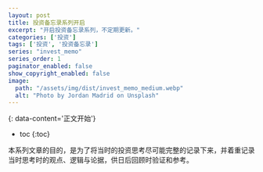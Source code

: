 ```yaml
---
layout: post
title: 投资备忘录系列开启
excerpt: "开启投资备忘录系列，不定期更新。"
categories: ['投资']
tags: ['投资', '投资备忘录']
series: "invest_memo"
series_order: 1
paginator_enabled: false
show_copyright_enabled: false
image:
  path: "/assets/img/dist/invest_memo_medium.webp"
  alt: "Photo by Jordan Madrid on Unsplash"
---
```


{: data-content='正文开始'}

* toc 
{:toc}

本系列文章的目的，是为了将当时的投资思考尽可能完整的记录下来，并着重记录当时思考时的观点、逻辑与论据，供日后回顾时验证和参考。